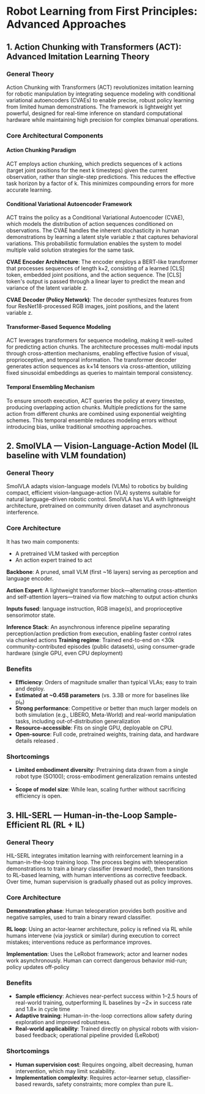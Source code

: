 # Robot Learning from First Principles: Advanced Approaches

## 1. Action Chunking with Transformers (ACT): Advanced Imitation Learning Theory

### General Theory
Action Chunking with Transformers (ACT) revolutionizes imitation learning for robotic manipulation by integrating sequence modeling with conditional variational autoencoders (CVAEs) to enable precise, robust policy learning from limited human demonstrations. The framework is lightweight yet powerful, designed for real-time inference on standard computational hardware while maintaining high precision for complex bimanual operations.

### Core Architectural Components

#### Action Chunking Paradigm
ACT employs action chunking, which predicts sequences of k actions (target joint positions for the next k timesteps) given the current observation, rather than single-step predictions. This reduces the effective task horizon by a factor of k. This minimizes compounding errors for more accurate learning.

#### Conditional Variational Autoencoder Framework
ACT trains the policy as a Conditional Variational Autoencoder (CVAE), which models the distribution of action sequences conditioned on observations. The CVAE handles the inherent stochasticity in human demonstrations by learning a latent style variable z that captures behavioral variations. This probabilistic formulation enables the system to model multiple valid solution strategies for the same task.

**CVAE Encoder Architecture**: The encoder employs a BERT-like transformer that processes sequences of length k+2, consisting of a learned [CLS] token, embedded joint positions, and the action sequence. The [CLS] token's output is passed through a linear layer to predict the mean and variance of the latent variable z.

**CVAE Decoder (Policy Network)**: The decoder synthesizes features from four ResNet18-processed RGB images, joint positions, and the latent variable z.

#### Transformer-Based Sequence Modeling
ACT leverages transformers for sequence modeling, making it well-suited for predicting action chunks. The architecture processes multi-modal inputs through cross-attention mechanisms, enabling effective fusion of visual, proprioceptive, and temporal information. The transformer decoder generates action sequences as k×14 tensors via cross-attention, utilizing fixed sinusoidal embeddings as queries to maintain temporal consistency.

#### Temporal Ensembling Mechanism
To ensure smooth execution, ACT queries the policy at every timestep, producing overlapping action chunks. Multiple predictions for the same action from different chunks are combined using exponential weighting schemes. This temporal ensemble reduces modeling errors without introducing bias, unlike traditional smoothing approaches.

## 2. SmolVLA — Vision-Language-Action Model (IL baseline with VLM foundation)

### General Theory
SmolVLA adapts vision-language models (VLMs) to robotics by building compact, efficient vision-language-action (VLA) systems suitable for natural language–driven robotic control. SmolVLA has VLA with lightweight architecture, pretrained on community driven dataset and asynchronous interference.

### Core Architecture
It has two main components:
- A pretrained VLM tasked with perception
- An action expert trained to act

**Backbone**: A pruned, small VLM (first ~16 layers) serving as perception and language encoder.

**Action Expert**: A lightweight transformer block—alternating cross-attention and self-attention layers—trained via flow matching to output action chunks 

**Inputs fused**: language instruction, RGB image(s), and proprioceptive sensorimotor state.

**Inference Stack**: An asynchronous inference pipeline separating perception/action prediction from execution, enabling faster control rates via chunked actions 
**Training regime**: Trained end-to-end on <30k community-contributed episodes (public datasets), using consumer-grade hardware (single GPU, even CPU deployment)

### Benefits
- **Efficiency**: Orders of magnitude smaller than typical VLAs; easy to train and deploy.
- **Estimated at ~0.45B parameters** (vs. 3.3B or more for baselines like pi₀) 
- **Strong performance**: Competitive or better than much larger models on both simulation (e.g., LIBERO, Meta-World) and real-world manipulation tasks, including out-of-distribution generalization 
- **Resource-accessible**: Fits on single GPU, deployable on CPU.
- **Open-source**: Full code, pretrained weights, training data, and hardware details released .
### Shortcomings
- **Limited embodiment diversity**: Pretraining data drawn from a single robot type (SO100); cross-embodiment generalization remains untested .
- **Scope of model size**: While lean, scaling further without sacrificing efficiency is open.

## 3. HIL-SERL — Human-in-the-Loop Sample-Efficient RL (RL + IL)

### General Theory
HIL-SERL integrates imitation learning with reinforcement learning in a human-in-the-loop training loop. The process begins with teleoperation demonstrations to train a binary classifier (reward model), then transitions to RL-based learning, with human interventions as corrective feedback. Over time, human supervision is gradually phased out as policy improves.

### Core Architecture
**Demonstration phase**: Human teleoperation provides both positive and negative samples, used to train a binary reward classifier.

**RL loop**: Using an actor-learner architecture, policy is refined via RL while humans intervene (via joystick or similar) during execution to correct mistakes; interventions reduce as performance improves.

**Implementation**: Uses the LeRobot framework; actor and learner nodes work asynchronously. Human can correct dangerous behavior mid-run; policy updates off-policy
### Benefits
- **Sample efficiency**: Achieves near-perfect success within 1–2.5 hours of real-world training, outperforming IL baselines by ~2× in success rate and 1.8× in cycle time
- **Adaptive training**: Human-in-the-loop corrections allow safety during exploration and improved robustness.
- **Real-world applicability**: Trained directly on physical robots with vision-based feedback; operational pipeline provided (LeRobot)

### Shortcomings
- **Human supervision cost**: Requires ongoing, albeit decreasing, human intervention, which may limit scalability.
- **Implementation complexity**: Requires actor–learner setup, classifier-based rewards, safety constraints; more complex than pure IL.

